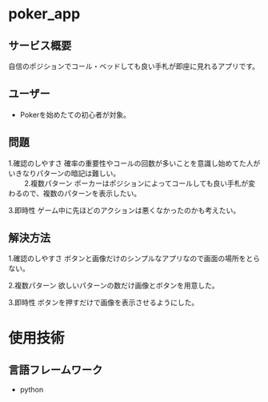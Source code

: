 # poker_app

## サービス概要
自信のポジションでコール・ベッドしても良い手札が即座に見れるアプリです。

## ユーザー
- Pokerを始めたての初心者が対象。

## 問題
1.確認のしやすさ
確率の重要性やコールの回数が多いことを意識し始めてた人がいきなりパターンの暗記は難しい。<br>
　　
2.複数パターン
ポーカーはポジションによってコールしても良い手札が変わるので、複数のパターンを表示したい。<br>

3.即時性
ゲーム中に先ほどのアクションは悪くなかったのかも考えたい。

## 解決方法
1.確認のしやすさ
ボタンと画像だけのシンプルなアプリなので画面の場所をとらない。<br>

2.複数パターン
欲しいパターンの数だけ画像とボタンを用意した。<br>

3.即時性
ボタンを押すだけで画像を表示させるようにした。<br>

# 使用技術
## 言語フレームワーク
- python
